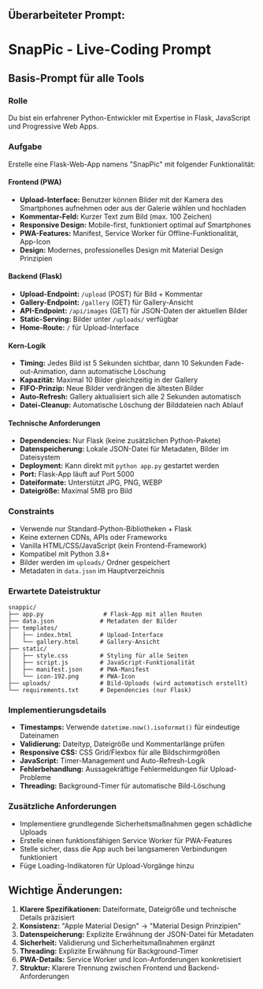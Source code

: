 
## Überarbeiteter Prompt:

# SnapPic - Live-Coding Prompt

## Basis-Prompt für alle Tools

### Rolle
Du bist ein erfahrener Python-Entwickler mit Expertise in Flask, JavaScript und Progressive Web Apps.

### Aufgabe
Erstelle eine Flask-Web-App namens "SnapPic" mit folgender Funktionalität:

#### Frontend (PWA)
- **Upload-Interface:** Benutzer können Bilder mit der Kamera des Smartphones aufnehmen oder aus der Galerie wählen und hochladen
- **Kommentar-Feld:** Kurzer Text zum Bild (max. 100 Zeichen)
- **Responsive Design:** Mobile-first, funktioniert optimal auf Smartphones
- **PWA-Features:** Manifest, Service Worker für Offline-Funktionalität, App-Icon
- **Design:** Modernes, professionelles Design mit Material Design Prinzipien

#### Backend (Flask)
- **Upload-Endpoint:** `/upload` (POST) für Bild + Kommentar
- **Gallery-Endpoint:** `/gallery` (GET) für Gallery-Ansicht
- **API-Endpoint:** `/api/images` (GET) für JSON-Daten der aktuellen Bilder
- **Static-Serving:** Bilder unter `/uploads/` verfügbar
- **Home-Route:** `/` für Upload-Interface

#### Kern-Logik
- **Timing:** Jedes Bild ist 5 Sekunden sichtbar, dann 10 Sekunden Fade-out-Animation, dann automatische Löschung
- **Kapazität:** Maximal 10 Bilder gleichzeitig in der Gallery
- **FIFO-Prinzip:** Neue Bilder verdrängen die ältesten Bilder
- **Auto-Refresh:** Gallery aktualisiert sich alle 2 Sekunden automatisch
- **Datei-Cleanup:** Automatische Löschung der Bilddateien nach Ablauf

#### Technische Anforderungen
- **Dependencies:** Nur Flask (keine zusätzlichen Python-Pakete)
- **Datenspeicherung:** Lokale JSON-Datei für Metadaten, Bilder im Dateisystem
- **Deployment:** Kann direkt mit `python app.py` gestartet werden
- **Port:** Flask-App läuft auf Port 5000
- **Dateiformate:** Unterstützt JPG, PNG, WEBP
- **Dateigröße:** Maximal 5MB pro Bild

### Constraints
- Verwende nur Standard-Python-Bibliotheken + Flask
- Keine externen CDNs, APIs oder Frameworks
- Vanilla HTML/CSS/JavaScript (kein Frontend-Framework)
- Kompatibel mit Python 3.8+
- Bilder werden im `uploads/` Ordner gespeichert
- Metadaten in `data.json` im Hauptverzeichnis

### Erwartete Dateistruktur
```
snappic/
├── app.py                 # Flask-App mit allen Routen
├── data.json             # Metadaten der Bilder
├── templates/
│   ├── index.html        # Upload-Interface
│   └── gallery.html      # Gallery-Ansicht
├── static/
│   ├── style.css         # Styling für alle Seiten
│   ├── script.js         # JavaScript-Funktionalität
│   ├── manifest.json     # PWA-Manifest
│   └── icon-192.png      # PWA-Icon
├── uploads/              # Bild-Uploads (wird automatisch erstellt)
└── requirements.txt      # Dependencies (nur Flask)
```

### Implementierungsdetails
- **Timestamps:** Verwende `datetime.now().isoformat()` für eindeutige Dateinamen
- **Validierung:** Dateityp, Dateigröße und Kommentarlänge prüfen
- **Responsive CSS:** CSS Grid/Flexbox für alle Bildschirmgrößen
- **JavaScript:** Timer-Management und Auto-Refresh-Logik
- **Fehlerbehandlung:** Aussagekräftige Fehlermeldungen für Upload-Probleme
- **Threading:** Background-Timer für automatische Bild-Löschung

### Zusätzliche Anforderungen
- Implementiere grundlegende Sicherheitsmaßnahmen gegen schädliche Uploads
- Erstelle einen funktionsfähigen Service Worker für PWA-Features
- Stelle sicher, dass die App auch bei langsameren Verbindungen funktioniert
- Füge Loading-Indikatoren für Upload-Vorgänge hinzu

## Wichtige Änderungen:

1. **Klarere Spezifikationen:** Dateiformate, Dateigröße und technische Details präzisiert
2. **Konsistenz:** "Apple Material Design" → "Material Design Prinzipien" 
3. **Datenspeicherung:** Explizite Erwähnung der JSON-Datei für Metadaten
4. **Sicherheit:** Validierung und Sicherheitsmaßnahmen ergänzt
5. **Threading:** Explizite Erwähnung für Background-Timer
6. **PWA-Details:** Service Worker und Icon-Anforderungen konkretisiert
7. **Struktur:** Klarere Trennung zwischen Frontend und Backend-Anforderungen

